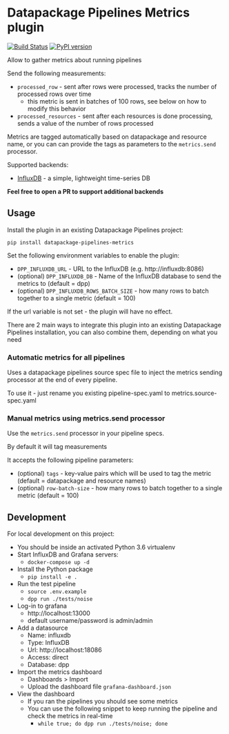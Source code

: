 # Datapackage Pipelines Metrics plugin

[![Build Status](https://travis-ci.org/OriHoch/datapackage-pipelines-metrics.svg?branch=master)](https://travis-ci.org/OriHoch/datapackage-pipelines-metrics)
[![PyPI version](https://badge.fury.io/py/datapackage-pipelines-metrics.svg)](https://badge.fury.io/py/datapackage-pipelines-metrics)

Allow to gather metrics about running pipelines

Send the following measurements:

* `processed_row` - sent after rows were processed, tracks the number of processed rows over time
  * this metric is sent in batches of 100 rows, see below on how to modify this behavior
* `processed_resources` - sent after each resources is done processing, sends a value of the number of rows processed

Metrics are tagged automatically based on datapackage and resource name, or you can can provide the tags as parameters to the `metrics.send` processor.

Supported backends:

* [InfluxDB](https://www.influxdata.com/) - a simple, lightweight time-series DB

**Feel free to open a PR to support additional backends**

## Usage

Install the plugin in an existing Datapackage Pipelines project:

`pip install datapackage-pipelines-metrics`

Set the following environment variables to enable the plugin:

* `DPP_INFLUXDB_URL` - URL to the InfluxDB (e.g. http://influxdb:8086)
* (optional) `DPP_INFLUXDB_DB` - Name of the InfluxDB database to send the metrics to (default = dpp)
* (optional) `DPP_INFLUXDB_ROWS_BATCH_SIZE` - how many rows to batch together to a single metric (default = 100)

If the url variable is not set - the plugin will have no effect.

There are 2 main ways to integrate this plugin into an existing Datapackage Pipelines installation, you can also combine them, depending on what you need

### Automatic metrics for all pipelines

Uses a datapackage pipelines source spec file to inject the metrics sending processor at the end of every pipeline.

To use it - just rename you existing pipeline-spec.yaml to metrics.source-spec.yaml

### Manual metrics using metrics.send processor

Use the `metrics.send` processor in your pipeline specs.

By default it will tag measurements

It accepts the following pipeline parameters:
  * (optional) `tags` - key-value pairs which will be used to tag the metric (default = datapackage and resource names)
  * (optional) `row-batch-size` - how many rows to batch together to a single metric (default = 100)


## Development

For local development on this project:

* You should be inside an activated Python 3.6 virtualenv
* Start InfluxDB and Grafana servers:
  * `docker-compose up -d`
* Install the Python package
  * `pip install -e .`
* Run the test pipeline
  * `source .env.example`
  * `dpp run ./tests/noise`
* Log-in to grafana
  * http://localhost:13000
  * default username/password is admin/admin
* Add a datasource
  * Name: influxdb
  * Type: InfluxDB
  * Url: http://localhost:18086
  * Access: direct
  * Database: dpp
* Import the metrics dashboard
  * Dashboards > Import
  * Upload the dashboard file `grafana-dashboard.json`
* View the dashboard
  * If you ran the pipelines you should see some metrics
  * You can use the following snippet to keep running the pipeline and check the metrics in real-time
    * `while true; do dpp run ./tests/noise; done`